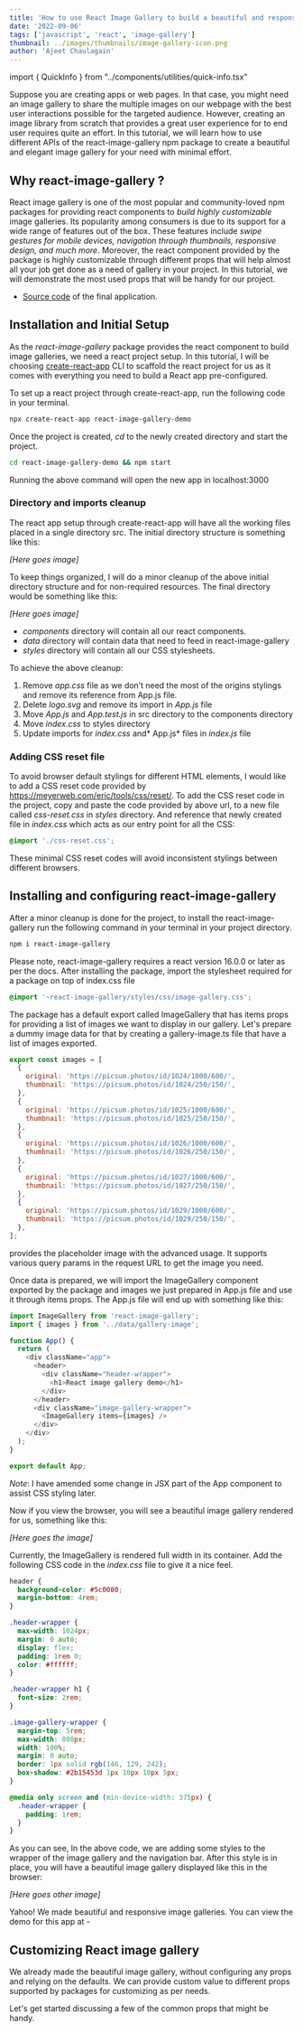 ```yaml
---
title: 'How to use React Image Gallery to build a beautiful and responsive image gallery'
date: '2022-09-06'
tags: ['javascript', 'react', 'image-gallery']
thumbnail: ../images/thumbnails/image-gallery-icon.png
author: 'Ajeet Chaulagain'
---
```


import { QuickInfo } from "../components/utilities/quick-info.tsx"

Suppose you are creating apps or web pages. In that case, you might need an image gallery to share the multiple images on our webpage with the best user interactions possible for the targeted audience. However, creating an image library from scratch that provides a great user experience for to end user requires quite an effort. In this tutorial, we will learn how to use different APIs of the react-image-gallery npm package to create a beautiful and elegant image gallery for your need with minimal effort.

## Why react-image-gallery ?

React image gallery is one of the most popular and community-loved npm packages for providing react components to _build highly customizable_ image galleries. Its popularity among consumers is due to its support for a wide range of features out of the box. These features include _swipe gestures for mobile devices, navigation through thumbnails, responsive design, and much more_. Moreover, the react component provided by the package is highly customizable through different props that will help almost all your job get done as a need of gallery in your project. In this tutorial, we will demonstrate the most used props that will be handy for our project.

- [Source code](https://github.com/ajeetchaulagain/react-image-gallery-demo) of the final application.

## Installation and Initial Setup

As the _react-image-gallery_ package provides the react component to build image galleries, we need a react project setup. In this tutorial, I will be choosing [create-react-app](https://www.npmjs.com/package/create-react-app) CLI to scaffold the react project for us as it comes with everything you need to build a React app pre-configured.

To set up a react project through create-react-app, run the following code in your terminal.

```bash
npx create-react-app react-image-gallery-demo
```

Once the project is created, _cd_ to the newly created directory and start the project.

```bash
cd react-image-gallery-demo && npm start
```

Running the above command will open the new app in localhost:3000

### Directory and imports cleanup

The react app setup through create-react-app will have all the working files placed in a single directory src. The initial directory structure is something like this:

_[Here goes image]_

To keep things organized, I will do a minor cleanup of the above initial directory structure and for non-required resources. The final directory would be something like this:

_[Here goes image]_

- _components_ directory will contain all our react components.
- _data_ directory will contain data that need to feed in react-image-gallery
- _styles_ directory will contain all our CSS stylesheets.

To achieve the above cleanup:

1. Remove _app.css_ file as we don’t need the most of the origins stylings and remove its reference from App.js file.
2. Delete _logo.svg_ and remove its import in _App.js_ file
3. Move _App.js_ and _App.test.js_ in src directory to the components directory
4. Move _index.css_ to styles directory
5. Update imports for _index.css_ and* App.js* files in _index.js_ file

### Adding CSS reset file

To avoid browser default stylings for different HTML elements, I would like to add a CSS reset code provided by https://meyerweb.com/eric/tools/css/reset/. To add the CSS reset code in the project, copy and paste the code provided by above url, to a new file called _css-reset.css_ in _styles_ directory. And reference that newly created file in _index.css_ which acts as our entry point for all the CSS:

```css
@import './css-reset.css';
```

These minimal CSS reset codes will avoid inconsistent stylings between different browsers.

## Installing and configuring react-image-gallery

After a minor cleanup is done for the project, to install the react-image-gallery run the following command in your terminal in your project directory.

```bash
npm i react-image-gallery
```

Please note, react-image-gallery requires a react version 16.0.0 or later as per the docs. After installing the package, import the stylesheet required for a package on top of index.css file

```css
@import '~react-image-gallery/styles/css/image-gallery.css';
```

The package has a default export called ImageGallery that has items props for providing a list of images we want to display in our gallery. Let's prepare a dummy image data for that by creating a gallery-image.ts file that have a list of images exported.

```js
export const images = [
  {
    original: 'https://picsum.photos/id/1024/1000/600/',
    thumbnail: 'https://picsum.photos/id/1024/250/150/',
  },
  {
    original: 'https://picsum.photos/id/1025/1000/600/',
    thumbnail: 'https://picsum.photos/id/1025/250/150/',
  },
  {
    original: 'https://picsum.photos/id/1026/1000/600/',
    thumbnail: 'https://picsum.photos/id/1026/250/150/',
  },
  {
    original: 'https://picsum.photos/id/1027/1000/600/',
    thumbnail: 'https://picsum.photos/id/1027/250/150/',
  },
  {
    original: 'https://picsum.photos/id/1029/1000/600/',
    thumbnail: 'https://picsum.photos/id/1029/250/150/',
  },
];
```

<QuickInfo url="https://picsum.photos/" name="picsum.photos"> provides the placeholder image with the advanced usage. It supports various query params in the request URL to get the image you need.
</QuickInfo>

Once data is prepared, we will import the ImageGallery component exported by the package and images we just prepared in App.js file and use it through items props. The App.js file will end up with something like this:

```js
import ImageGallery from 'react-image-gallery';
import { images } from '../data/gallery-image';

function App() {
  return (
    <div className="app">
      <header>
        <div className="header-wrapper">
          <h1>React image gallery demo</h1>
        </div>
      </header>
      <div className="image-gallery-wrapper">
        <ImageGallery items={images} />
      </div>
    </div>
  );
}

export default App;
```

_Note_: I have amended some change in JSX part of the App component to assist CSS styling later.

Now if you view the browser, you will see a beautiful image gallery rendered for us, something like this:

_[Here goes the image]_

Currently, the ImageGallery is rendered full width in its container. Add the following CSS code in the _index.css_ file to give it a nice feel.

```css
header {
  background-color: #5c0080;
  margin-bottom: 4rem;
}

.header-wrapper {
  max-width: 1024px;
  margin: 0 auto;
  display: flex;
  padding: 1rem 0;
  color: #ffffff;
}

.header-wrapper h1 {
  font-size: 2rem;
}

.image-gallery-wrapper {
  margin-top: 5rem;
  max-width: 800px;
  width: 100%;
  margin: 0 auto;
  border: 1px solid rgb(146, 129, 242);
  box-shadow: #2b15453d 1px 10px 10px 5px;
}

@media only screen and (min-device-width: 375px) {
  .header-wrapper {
    padding: 1rem;
  }
}
```

As you can see, In the above code, we are adding some styles to the wrapper of the image gallery and the navigation bar. After this style is in place, you will have a beautiful image gallery displayed like this in the browser:

_[Here goes other image]_

Yahoo! We made beautiful and responsive image galleries. You can view the demo for this app at -

## Customizing React image gallery

We already made the beautiful image gallery, without configuring any props and relying on the defaults. We can provide custom value to different props supported by packages for customizing as per needs.

Let's get started discussing a few of the common props that might be handy.

